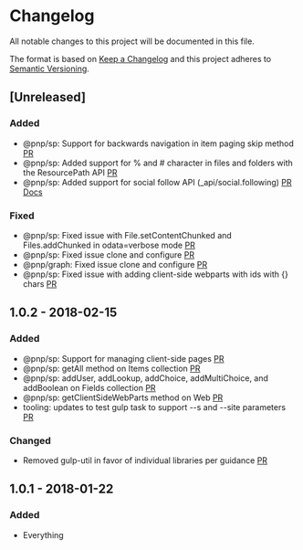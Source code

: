 # Changelog
All notable changes to this project will be documented in this file.

The format is based on [Keep a Changelog](http://keepachangelog.com/en/1.0.0/)
and this project adheres to [Semantic Versioning](http://semver.org/spec/v2.0.0.html).

## [Unreleased]

### Added
- @pnp/sp: Support for backwards navigation in item paging skip method [PR](https://github.com/pnp/pnp/pull/16)
- @pnp/sp: Added support for % and # character in files and folders with the ResourcePath API [PR](https://github.com/pnp/pnp/pull/16)
- @pnp/sp: Added support for social follow API (_api/social.following) [PR](https://github.com/pnp/pnp/pull/16) [Docs](./packages/sp/docs/social.md)

### Fixed
- @pnp/sp: Fixed issue with File.setContentChunked and Files.addChunked in odata=verbose mode [PR](https://github.com/pnp/pnp/pull/16)
- @pnp/sp: Fixed issue clone and configure [PR](https://github.com/pnp/pnp/pull/16)
- @pnp/graph: Fixed issue clone and configure [PR](https://github.com/pnp/pnp/pull/16)
- @pnp/sp: Fixed issue with adding client-side webparts with ids with {} chars [PR](https://github.com/pnp/pnp/pull/16)


## 1.0.2 - 2018-02-15

### Added
- @pnp/sp: Support for managing client-side pages [PR](https://github.com/pnp/pnp/pull/7)
- @pnp/sp: getAll method on Items collection [PR](https://github.com/pnp/pnp/pull/4)
- @pnp/sp: addUser, addLookup, addChoice, addMultiChoice, and addBoolean on Fields collection [PR](https://github.com/pnp/pnp/pull/4)
- @pnp/sp: getClientSideWebParts method on Web [PR](https://github.com/pnp/pnp/pull/7)
- tooling: updates to test gulp task to support --s and --site parameters [PR](https://github.com/pnp/pnp/pull/7)

### Changed
- Removed gulp-util in favor of individual libraries per guidance [PR](https://github.com/pnp/pnp/pull/7)

## 1.0.1 - 2018-01-22

### Added
- Everything